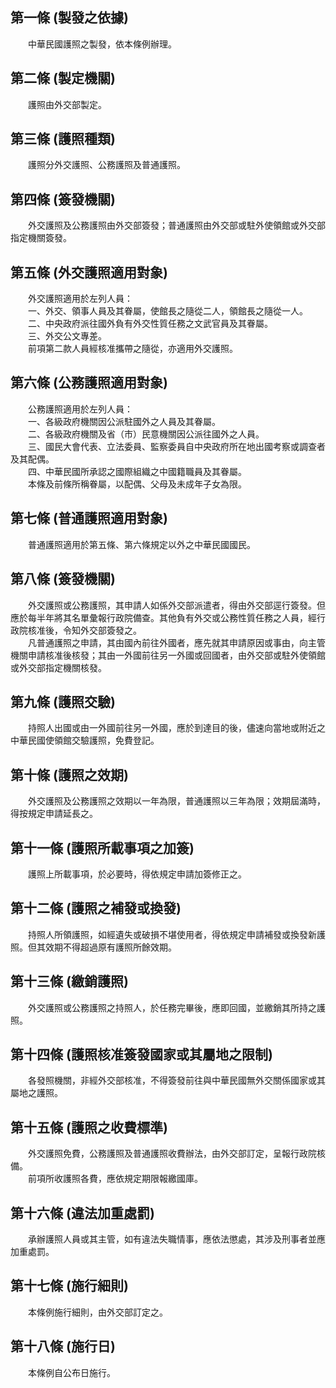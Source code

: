 第一條 (製發之依據)
-------------------
　　中華民國護照之製發，依本條例辦理。  


第二條 (製定機關)
-----------------
　　護照由外交部製定。  


第三條 (護照種類)
-----------------
　　護照分外交護照、公務護照及普通護照。  


第四條 (簽發機關)
-----------------
　　外交護照及公務護照由外交部簽發；普通護照由外交部或駐外使領館或外交部指定機關簽發。  


第五條 (外交護照適用對象)
-------------------------
　　外交護照適用於左列人員：  
　　一、外交、領事人員及其眷屬，使館長之隨從二人，領館長之隨從一人。  
　　二、中央政府派往國外負有外交性質任務之文武官員及其眷屬。  
　　三、外交公文專差。  
　　前項第二款人員經核准攜帶之隨從，亦適用外交護照。  


第六條 (公務護照適用對象)
-------------------------
　　公務護照適用於左列人員：  
　　一、各級政府機關因公派駐國外之人員及其眷屬。  
　　二、各級政府機關及省（市）民意機關因公派往國外之人員。  
　　三、國民大會代表、立法委員、監察委員自中央政府所在地出國考察或調查者及其配偶。  
　　四、中華民國所承認之國際組織之中國籍職員及其眷屬。  
　　本條及前條所稱眷屬，以配偶、父母及未成年子女為限。  


第七條 (普通護照適用對象)
-------------------------
　　普通護照適用於第五條、第六條規定以外之中華民國國民。  


第八條 (簽發機關)
-----------------
　　外交護照或公務護照，其申請人如係外交部派遣者，得由外交部逕行簽發。但應於每半年將其名單彙報行政院備查。其他負有外交或公務性質任務之人員，經行政院核准後，令知外交部簽發之。  
　　凡普通護照之申請，其由國內前往外國者，應先就其申請原因或事由，向主管機關申請核准後核發；其由一外國前往另一外國或回國者，由外交部或駐外使領館或外交部指定機關核發。  


第九條 (護照交驗)
-----------------
　　持照人出國或由一外國前往另一外國，應於到達目的後，儘速向當地或附近之中華民國使領館交驗護照，免費登記。  


第十條 (護照之效期)
-------------------
　　外交護照及公務護照之效期以一年為限，普通護照以三年為限；效期屆滿時，得按規定申請延長之。  


第十一條 (護照所載事項之加簽)
-----------------------------
　　護照上所載事項，於必要時，得依規定申請加簽修正之。  


第十二條 (護照之補發或換發)
---------------------------
　　持照人所領護照，如經遺失或破損不堪使用者，得依規定申請補發或換發新護照。但其效期不得超過原有護照所餘效期。  


第十三條 (繳銷護照)
-------------------
　　外交護照或公務護照之持照人，於任務完畢後，應即回國，並繳銷其所持之護照。  


第十四條 (護照核准簽發國家或其屬地之限制)
-----------------------------------------
　　各發照機關，非經外交部核准，不得簽發前往與中華民國無外交關係國家或其屬地之護照。  


第十五條 (護照之收費標準)
-------------------------
　　外交護照免費，公務護照及普通護照收費辦法，由外交部訂定，呈報行政院核備。  
　　前項所收護照各費，應依規定期限報繳國庫。  


第十六條 (違法加重處罰)
-----------------------
　　承辦護照人員或其主管，如有違法失職情事，應依法懲處，其涉及刑事者並應加重處罰。  


第十七條 (施行細則)
-------------------
　　本條例施行細則，由外交部訂定之。  


第十八條 (施行日)
-----------------
　　本條例自公布日施行。